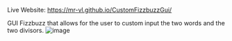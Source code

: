 Live Website: https://mr-vl.github.io/CustomFizzbuzzGui/

GUI Fizzbuzz that allows for the user to custom input the two words and the two divisors. 
![image](https://github.com/user-attachments/assets/3bb4eef0-3803-4f77-af9c-a9d10e93b0b2)

